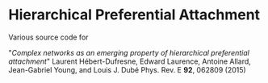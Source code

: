 # Hierarchical Preferential Attachment

Various source code for 

"*Complex networks as an emerging property of hierarchical preferential attachment*"
Laurent Hébert-Dufresne, Edward Laurence, Antoine Allard, Jean-Gabriel Young, and Louis J. Dubé
Phys. Rev. E **92**, 062809 (2015)

